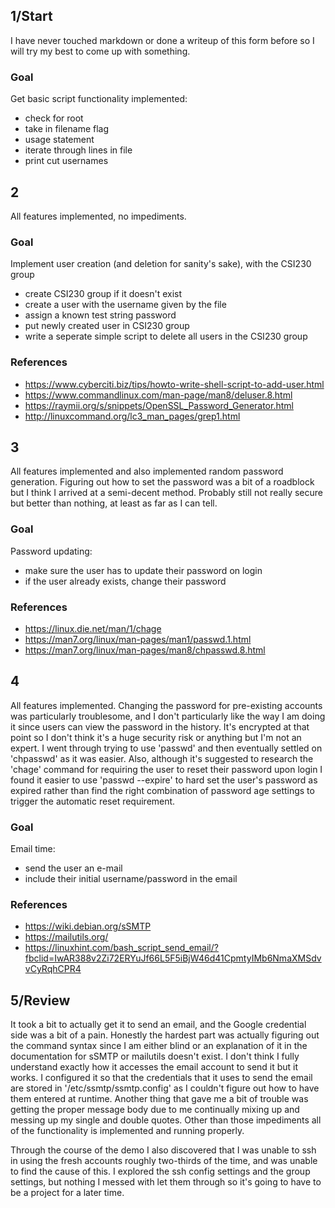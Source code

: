 ## 1/Start

I have never touched markdown or done a writeup of this form before so I will try my best to come up with something.

### Goal

Get basic script functionality implemented:

- check for root
- take in filename flag
- usage statement
- iterate through lines in file
- print cut usernames

## 2

All features implemented, no impediments.

### Goal

Implement user creation (and deletion for sanity's sake), with the CSI230 group

- create CSI230 group if it doesn't exist
- create a user with the username given by the file
- assign a known test string password
- put newly created user in CSI230 group
- write a seperate simple script to delete all users in the CSI230 group

### References

- https://www.cyberciti.biz/tips/howto-write-shell-script-to-add-user.html
- https://www.commandlinux.com/man-page/man8/deluser.8.html
- https://raymii.org/s/snippets/OpenSSL_Password_Generator.html
- http://linuxcommand.org/lc3_man_pages/grep1.html

## 3

All features implemented and also implemented random password generation. Figuring out how to set the password was a bit of a roadblock but I think I arrived at a semi-decent method. Probably still not really secure but better than nothing, at least as far as I can tell.

### Goal

Password updating:

- make sure the user has to update their password on login
- if the user already exists, change their password

### References

- https://linux.die.net/man/1/chage
- https://man7.org/linux/man-pages/man1/passwd.1.html
- https://man7.org/linux/man-pages/man8/chpasswd.8.html

## 4

All features implemented. Changing the password for pre-existing accounts was particularly troublesome, and I don't particularly like the way I am doing it since users can view the password in the history. It's encrypted at that point so I don't think it's a huge security risk or anything but I'm not an expert. I went through trying to use 'passwd' and then eventually settled on 'chpasswd' as it was easier. Also, although it's suggested to research the 'chage' command for requiring the user to reset their password upon login I found it easier to use 'passwd --expire' to hard set the user's password as expired rather than find the right combination of password age settings to trigger the automatic reset requirement.

### Goal

Email time:

- send the user an e-mail
- include their initial username/password in the email

### References

- https://wiki.debian.org/sSMTP
- https://mailutils.org/
- https://linuxhint.com/bash_script_send_email/?fbclid=IwAR388v2Zi72ERYuJf66L5F5iBjW46d41CpmtyIMb6NmaXMSdvvCyRqhCPR4

## 5/Review

It took a bit to actually get it to send an email, and the Google credential side was a bit of a pain. Honestly the hardest part was actually figuring out the command syntax since I am either blind or an explanation of it in the documentation for sSMTP or mailutils doesn't exist. I don't think I fully understand exactly how it accesses the email account to send it but it works. I configured it so that the credentials that it uses to send the email are stored in '/etc/ssmtp/ssmtp.config' as I couldn't figure out how to have them entered at runtime. Another thing that gave me a bit of trouble was getting the proper message body due to me continually mixing up and messing up my single and double quotes. Other than those impediments all of the functionality is implemented and running properly.

Through the course of the demo I also discovered that I was unable to ssh in using the fresh accounts roughly two-thirds of the time, and was unable to find the cause of this. I explored the ssh config settings and the group settings, but nothing I messed with let them through so it's going to have to be a project for a later time.
